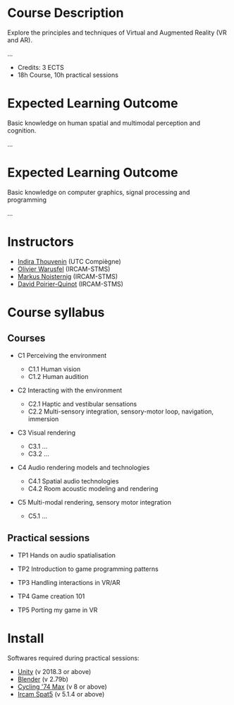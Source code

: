 # Course Description

Explore the principles and techniques of Virtual and Augmented Reality (VR and AR).

...

- Credits: 3 ECTS
- 18h Course, 10h practical sessions

# Expected Learning Outcome

Basic knowledge on human spatial and multimodal perception and cognition. 

...

# Expected Learning Outcome

Basic knowledge on computer graphics, signal processing and programming

...

# Instructors

- [Indira Thouvenin](https://www.hds.utc.fr/~ithouven/dokuwiki/) (UTC Compiègne)
- [Olivier Warusfel](https://www.ircam.fr/person/olivier-warusfel/) (IRCAM-STMS)
- [Markus Noisternig](https://www.noisternig.com/) (IRCAM-STMS)
- [David Poirier-Quinot](https://pyrapple.github.io/) (IRCAM-STMS)

# Course syllabus

## Courses

- C1 Perceiving the environment
	- C1.1 Human vision 
	- C1.2 Human audition 

- C2 Interacting with the environment
	- C2.1 Haptic and vestibular sensations 
	- C2.2 Multi-sensory integration, sensory-motor loop, navigation, immersion 

- C3 Visual rendering
	- C3.1 ... 
	- C3.2 ... 

- C4 Audio rendering models and technologies
	- C4.1 Spatial audio technologies 
	- C4.2 Room acoustic modeling and rendering 

- C5 Multi-modal rendering, sensory motor integration 
	- C5.1 ... 

## Practical sessions

- TP1 Hands on audio spatialisation

- TP2 Introduction to game programming patterns

- TP3 Handling interactions in VR/AR
	
- TP4 Game creation 101

- TP5 Porting my game in VR

<!-- 

![Screenshot](img/evertims-framework.jpg)

First Header | Second Header | Third Header
:----------- |:-------------:| -----------:
Left         | Center        | Right
Left         | Center        | Right

 -->


# Install

Softwares required during practical sessions:

- [Unity](https://unity3d.com/get-unity/download/archive) (v 2018.3 or above)
- [Blender](https://download.blender.org/release/Blender2.79/) (v 2.79b)
- [Cycling '74 Max](https://cycling74.com/products/max/) (v 8 or above)
- [Ircam Spat5](https://forumnet.ircam.fr/product/spat-en/) (v 5.1.4 or above)

